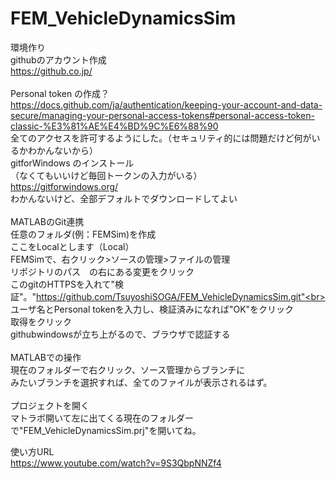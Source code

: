 # FEM_VehicleDynamicsSim

環境作り<br>
githubのアカウント作成<br>
https://github.co.jp/<br>
<br>
Personal token の作成？<br>
https://docs.github.com/ja/authentication/keeping-your-account-and-data-secure/managing-your-personal-access-tokens#personal-access-token-classic-%E3%81%AE%E4%BD%9C%E6%88%90<br>
全てのアクセスを許可するようにした。（セキュリティ的には問題だけど何がいるかわかんないから）
<br>
gitforWindows のインストール<br>
（なくてもいいけど毎回トークンの入力がいる）<br>
https://gitforwindows.org/<br>
わかんないけど、全部デフォルトでダウンロードしてよい<br>
<br>
MATLABのGit連携<br>
任意のフォルダ(例：FEMSim)を作成<br>
ここをLocalとします（Local）<br>
FEMSimで、右クリック>ソースの管理>ファイルの管理<br>
リポジトリのパス　の右にある変更をクリック<br>
このgitのHTTPSを入れて"検証"。"https://github.com/TsuyoshiSOGA/FEM_VehicleDynamicsSim.git"<br>
ユーザ名とPersonal tokenを入力し、検証済みになれば"OK"をクリック<br>
取得をクリック<br>
githubwindowsが立ち上がるので、ブラウザで認証する<br>
<br>
MATLABでの操作<br>
現在のフォルダーで右クリック、ソース管理からブランチに<br>
みたいブランチを選択すれば、全てのファイルが表示されるはず。<br>
<br>
プロジェクトを開く<br>
マトラボ開いて左に出てくる現在のフォルダーで"FEM_VehicleDynamicsSim.prj"を開いてね。<br>

使い方URL<br>
https://www.youtube.com/watch?v=9S3QbpNNZf4<br>